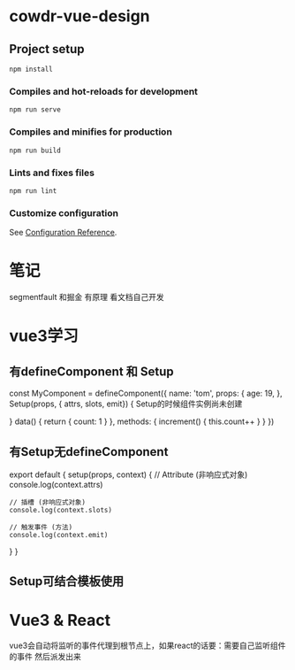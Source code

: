 # cowdr-vue-design

## Project setup
```
npm install
```

### Compiles and hot-reloads for development
```
npm run serve
```

### Compiles and minifies for production
```
npm run build
```

### Lints and fixes files
```
npm run lint
```

### Customize configuration
See [Configuration Reference](https://cli.vuejs.org/config/).

<!----------------------------------------------------##随笔记---------------------------------------------------------------->

# 笔记
segmentfault 和掘金   有原理
看文档自己开发

# vue3学习

<!-- defineComponent时，可以有props, data, methods, attrs, slots, emit...... -->
## 有defineComponent 和 Setup
const MyComponent = defineComponent({
  name: 'tom',
  props: {
     age: 19,
  },
  Setup(props, { attrs, slots, emit}) {   Setup的时候组件实例尚未创建

  }
  data() {
    return { count: 1 }
  },
  methods: {
    increment() {
      this.count++
    }
  }
})

<!-- 但是在Setup中 即 不在defineComponent中，Setup中只能有 props, attrs, slots, emit, 不能有data, methods等  因为执行 setup 时，组件实例尚未被创建。 -->
## 有Setup无defineComponent
export default {
  setup(props, context) {
    // Attribute (非响应式对象)
    console.log(context.attrs)

    // 插槽 (非响应式对象)
    console.log(context.slots)

    // 触发事件 (方法)
    console.log(context.emit)
  }
}
## Setup可结合模板使用

<!-- MyBook.vue -->
<template>
  <div>{{ readersNumber }} {{ book.title }}</div>
</template>

<script>
  import { ref, reactive } from 'vue'

  export default {
    setup() {
      const readersNumber = ref(0)
      const book = reactive({ title: 'Vue 3 Guide' })

      // expose to template
      return {
        readersNumber,
        book
      }
    }
  }
</script>


# Vue3 & React
vue3会自动将监听的事件代理到根节点上，如果react的话要：需要自己监听组件的事件 然后派发出来